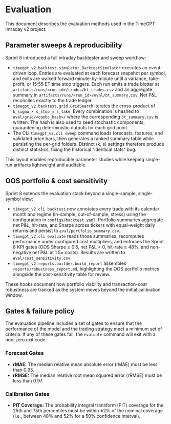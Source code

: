 # Evaluation

This document describes the evaluation methods used in the TimeGPT Intraday v2 project.

## Parameter sweeps & reproducibility

Sprint 6 introduced a full intraday backtester and sweep workflow:

- `timegpt_v2.backtest.simulator.BacktestSimulator` executes an event-driven loop. Entries are
  evaluated at each forecast snapshot per symbol, and exits are walked forward minute-by-minute
  until a variance, take-profit, or 15:55 ET time stop triggers. Each run emits a trade blotter at
  `artifacts/runs/<run_id>/trades/bt_trades.csv` and an aggregate summary in
  `artifacts/runs/<run_id>/eval/bt_summary.csv`. Net P&L reconciles exactly to the trade ledger.
- `timegpt_v2.backtest.grid.GridSearch` iterates the cross-product of
  `k_sigma × s_stop × s_take`. Every combination is hashed to `eval/grid/<combo_hash>/` where the
  corresponding `bt_summary.csv` is written. The hash is also used to seed stochastic components,
  guaranteeing deterministic outputs for each grid point.
- The CLI `timegpt_v2.cli sweep` command loads forecasts, features, and validated price bars, then
  generates a ranked summary table while persisting the per-grid folders. Distinct (k, s) settings
  therefore produce distinct statistics, fixing the historical “identical stats” bug.

This layout enables reproducible parameter studies while keeping single-run artifacts lightweight
and auditable.

## OOS portfolio & cost sensitivity

Sprint 8 extends the evaluation stack beyond a single-sample, single-symbol view:

- `timegpt_v2.cli backtest` now annotates every trade with its calendar month and regime
  (in-sample, out-of-sample, stress) using the configuration in `configs/backtest.yaml`. Portfolio
  summaries aggregate net P&L, hit-rate, and Sharpe across tickers with equal-weight daily returns
  and persist to `eval/portfolio_summary.csv`.
- `timegpt_v2.cli evaluate` reads those summaries, recomputes performance under configured cost
  multipliers, and enforces the Sprint 8 KPI gates (OOS Sharpe ≥ 0.5, net P&L > 0, hit-rate ≥ 48%,
  and non-negative net P&L at 1.5× costs). Results are written to `eval/cost_sensitivity.csv`.
- `timegpt_v2.reports.builder.build_report` assembles `reports/robustness_report.md`, highlighting
  the OOS portfolio metrics alongside the cost-sensitivity table for review.

These hooks document how portfolio viability and transaction-cost robustness are tracked as the
system moves beyond the initial calibration window.

## Gates & failure policy

The evaluation pipeline includes a set of gates to ensure that the performance of the model and the trading strategy meet a minimum set of criteria. If any of these gates fail, the `evaluate` command will exit with a non-zero exit code.

### Forecast Gates

*   **rMAE:** The median relative mean absolute error (rMAE) must be less than 0.95.
*   **rRMSE:** The median relative root mean squared error (rRMSE) must be less than 0.97.

### Calibration Gates

*   **PIT Coverage:** The probability integral transform (PIT) coverage for the 25th and 75th percentiles must be within ±2% of the nominal coverage (i.e., between 48% and 52% for a 50% confidence interval).

